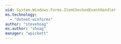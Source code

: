 ```yaml
---
uid: System.Windows.Forms.ItemCheckedEventHandler
ms.technology: 
  - "dotnet-winforms"
author: "stevehoag"
ms.author: "shoag"
manager: "wpickett"
---
```

